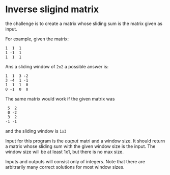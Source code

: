 # Inverse sligind matrix

the challenge is to create a matrix whose
sliding sum is the matrix given as input.

For example, given the matrix:

```
1  1  1
1 -1  1
1  1  1
```
Ans a sliding window of `2x2` a possible answer is:

```
1  1  3 -2
3 -4  1 -1
1  1  1  0
0 -1  0  0
```

The same matrix would work if the given matrix was


```
 5  2
 0 -2
 3  2
-1 -1
```

and the sliding window is `1x3`

Input for this program is the _output_ matri and a window size. It should
return a matrix whose sliding sum with the given window size is the input.
The window size will be at least 1x1, but there is no max size.

Inputs and outputs will consist only of integers. Note that there are 
arbitrarily many correct solutions for most window sizes.

